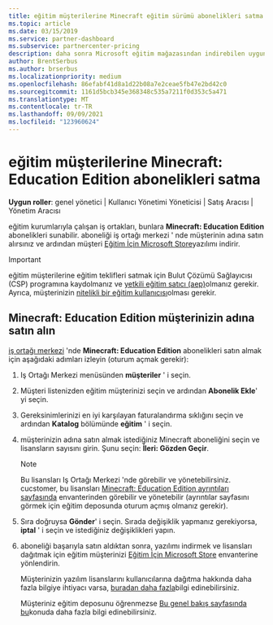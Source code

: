 ```yaml
---
title: eğitim müşterilerine Minecraft eğitim sürümü abonelikleri satma
ms.topic: article
ms.date: 03/15/2019
ms.service: partner-dashboard
ms.subservice: partnercenter-pricing
description: daha sonra Microsoft eğitim mağazasından indirebilen uygun eğitim müşterilerine Minecraft eğitim sürümü abonelikleri satma.
author: BrentSerbus
ms.author: brserbus
ms.localizationpriority: medium
ms.openlocfilehash: 86efabf41d8a1d22b08a7e2ceae5fb47e2bd42c0
ms.sourcegitcommit: 1161d5bcb345e368348c535a7211f0d353c5a471
ms.translationtype: MT
ms.contentlocale: tr-TR
ms.lasthandoff: 09/09/2021
ms.locfileid: "123960624"
---
```

# <a name="sell-minecraft-education-edition-subscriptions-to-education-customers"></a>eğitim müşterilerine Minecraft: Education Edition abonelikleri satma

**Uygun roller**: genel yönetici | Kullanıcı Yönetimi Yöneticisi | Satış Aracısı | Yönetim Aracısı

eğitim kurumlarıyla çalışan iş ortakları, bunlara **Minecraft: Education Edition** abonelikleri sunabilir. aboneliği iş ortağı merkezi ' nde müşterinin adına satın alırsınız ve ardından müşteri [Eğitim İçin Microsoft Store](https://educationstore.microsoft.com)yazılımı indirir. 

>[!IMPORTANT]
>eğitim müşterilerine eğitim teklifleri satmak için Bulut Çözümü Sağlayıcısı (CSP) programına kaydolmanız ve [yetkili eğitim satıcı (aep)](https://www.mepn.com)olmanız gerekir. Ayrıca, müşterinizin [nitelikli bir eğitim kullanıcısı](https://www.microsoftvolumelicensing.com/DocumentSearch.aspx?Mode=3&DocumentTypeId=7)olması gerekir.  

 
## <a name="buy-minecraft-education-edition-on-behalf-of-your-customer"></a>**Minecraft: Education Edition** müşterinizin adına satın alın

[iş ortağı merkezi](https://partnercenter.microsoft.com/pcv/dashboard/overview
) 'nde **Minecraft: Education Edition** abonelikleri satın almak için aşağıdaki adımları izleyin (oturum açmak gerekir):

  1.  Iş Ortağı Merkezi menüsünden **müşteriler** ' i seçin.
  
  2.  Müşteri listenizden eğitim müşterinizi seçin ve ardından **Abonelik Ekle**' yi seçin.
  
  3.  Gereksinimlerinizi en iyi karşılayan faturalandırma sıklığını seçin ve ardından **Katalog** bölümünde **eğitim** ' i seçin.

  4.  müşterinizin adına satın almak istediğiniz Minecraft aboneliğini seçin ve lisansların sayısını girin. Şunu seçin: **İleri: Gözden Geçir**.

      >[!NOTE]
      >Bu lisansları Iş Ortağı Merkezi 'nde görebilir ve yönetebilirsiniz. cucstomer, bu lisansları [Minecraft: Education Edition ayrıntıları sayfasında](https://educationstore.microsoft.com/store/details/minecraft-education-edition/9nblggh4r2r6) envanterinden görebilir ve yönetebilir (ayrıntılar sayfasını görmek için eğitim deposunda oturum açmış olmanız gerekir). 

  5.  Sıra doğruysa **Gönder**' i seçin. Sırada değişiklik yapmanız gerekiyorsa, **iptal** ' i seçin ve istediğiniz değişiklikleri yapın.   

  6.  aboneliği başarıyla satın aldıktan sonra, yazılımı indirmek ve lisansları dağıtmak için eğitim müşterinizi [Eğitim İçin Microsoft Store](https://educationstore.microsoft.com) envanterine yönlendirin.

      Müşterinizin yazılım lisanslarını kullanıcılarına dağıtma hakkında daha fazla bilgiye ihtiyacı varsa, [buradan daha fazla](/education/windows/school-get-minecraft#distribute-minecraft)bilgi edinebilirsiniz.  
  
      Müşteriniz eğitim deposunu öğrenmezse [Bu genel bakış sayfasında bu](/microsoft-store/windows-store-for-business-overview)konuda daha fazla bilgi edinebilirsiniz.  

